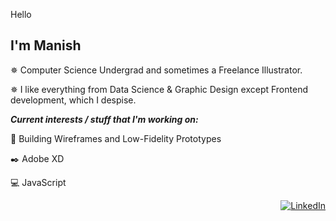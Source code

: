 Hello

I'm Manish 
---------------------------------------------------------------------

<!--![Manish's github stats](https://github-readme-stats.vercel.app/api?username=manishreddy3&show_icons=true&theme=cobalt&custom_title=Manish's-GitHub-Stats)-->

<!--[![ReadMe Card](https://github-readme-stats.vercel.app/api/pin/?username=manishreddy3&repo=100-days-of-code)](https://github.com/anuraghazra/github-readme-stats)-->

<!--![Top Langs](https://github-readme-stats.vercel.app/api/top-langs/?username=manishreddy3&layout=compact&langs_count=7)-->



✵ Computer Science Undergrad and sometimes a Freelance Illustrator.                                      

✵ I like everything from Data Science & Graphic Design except Frontend development, which I despise.
                                                                                                                    


***Current interests / stuff that I'm working on:***                                                                    

🎴 Building Wireframes and Low-Fidelity Prototypes
 
✒️ Adobe XD

💻 JavaScript
 





<p align = "right">
<a href="https://www.linkedin.com/in/manish-chembeti-034679196/" target="_blank">
<img alt="LinkedIn" src="https://img.shields.io/badge/linkedin%20-%230077B5.svg?&style=for-the-badge&logo=linkedin&logoColor=white"/>
</a>
</p>

